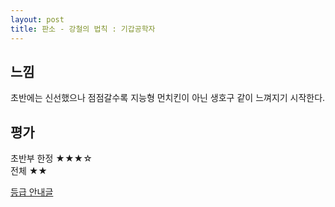 ```yaml
---
layout: post
title: 판소 - 강철의 법칙 : 기갑공학자
---
```


## 느낌
초반에는 신선했으나 점점갈수록 지능형 먼치킨이 아닌 생호구 같이 느껴지기 시작한다.  

## 평가
초반부 한정 ★★★☆  
전체 ★★  

[등급 안내글](https://novelscout.github.io/%EC%86%8C%EC%84%A4-%EB%93%B1%EA%B8%89-%EA%B5%AC%EB%B6%84%EB%B2%95/)
